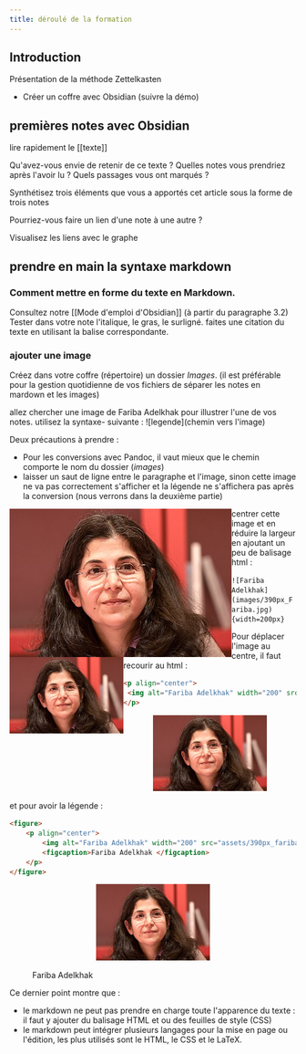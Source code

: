 ```yaml
---
title: déroulé de la formation
---
```


## Introduction

Présentation de la méthode Zettelkasten

- Créer un coffre avec Obsidian (suivre la démo)


## premières notes avec Obsidian

lire rapidement le [[texte]]

Qu'avez-vous envie de retenir de ce texte ? Quelles notes vous prendriez après l'avoir lu ? Quels passages vous ont marqués ? 

Synthétisez trois éléments que vous a apportés cet article sous la forme de trois notes

Pourriez-vous faire un lien d'une note à une autre ? 

Visualisez les liens avec le graphe

## prendre en main la syntaxe markdown

### Comment mettre en forme du texte en Markdown. 

Consultez notre [[Mode d'emploi d'Obsidian]] (à partir du paragraphe 3.2)
Tester dans votre note l'italique, le gras, le surligné. 
faites une citation du texte en utilisant la balise correspondante. 

### ajouter une image

Créez dans votre coffre (répertoire) un dossier *Images*.
(il est préférable pour la gestion quotidienne de vos fichiers de séparer les notes en mardown et les images)

allez chercher une image de Fariba Adelkhak pour illustrer l'une de vos notes. 
utilisez la syntaxe- suivante : \!\[legende\]\(chemin vers l'image\)

Deux précautions à prendre : 

- Pour les conversions avec Pandoc, il vaut mieux que le chemin comporte le nom du dossier (*images*)
- laisser un saut de ligne entre le paragraphe et l'image, sinon cette image ne va pas correctement s'afficher et la légende ne s'affichera pas après la conversion (nous verrons dans la deuxième partie)

<img align="left" src="assets/390px_Fariba.jpg">

centrer cette image et en réduire la largeur en ajoutant un peu de balisage html : 

``![Fariba Adelkhak](images/390px_Fariba.jpg){width=200px}``

<img align="left" width="200" src="assets/390px_Fariba.jpg">

Pour déplacer l'image au centre, il faut recourir au html : 

````html
<p align="center">
 <img alt="Fariba Adelkhak" width="200" src="assets/390px_fariba.jpg">
</p>
````

<p align="center">
 <img  src="assets/390px_fariba.jpg" width="200">
</p>

et pour avoir la légende : 



````html
<figure>
	<p align="center">
		<img alt="Fariba Adelkhak" width="200" src="assets/390px_fariba.jpg">
		<figcaption>Fariba Adelkhak </figcaption>
	</p>
</figure>
````


<figure>
	<p align="center">
		<img alt="Fariba Adelkhak" width="200" src="assets/390px_fariba.jpg">
		<figcaption>Fariba Adelkhak </figcaption>
	</p>
</figure>

Ce dernier point montre que : 

- le markdown ne peut pas prendre en charge toute l'apparence du texte : il faut y ajouter du balisage HTML et ou des feuilles de style (CSS)
- le markdown peut intégrer plusieurs langages pour la mise en page ou l'édition, les plus utilisés sont le HTML, le CSS et le LaTeX. 

